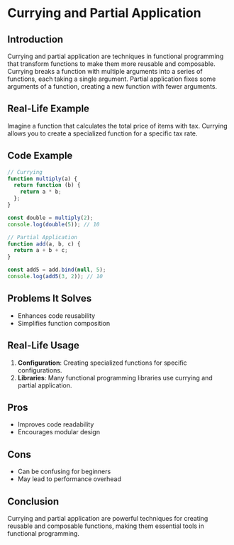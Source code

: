 # Currying and Partial Application

## Introduction
Currying and partial application are techniques in functional programming that transform functions to make them more reusable and composable. Currying breaks a function with multiple arguments into a series of functions, each taking a single argument. Partial application fixes some arguments of a function, creating a new function with fewer arguments.

## Real-Life Example
Imagine a function that calculates the total price of items with tax. Currying allows you to create a specialized function for a specific tax rate.

## Code Example
```javascript
// Currying
function multiply(a) {
  return function (b) {
    return a * b;
  };
}

const double = multiply(2);
console.log(double(5)); // 10

// Partial Application
function add(a, b, c) {
  return a + b + c;
}

const add5 = add.bind(null, 5);
console.log(add5(3, 2)); // 10
```

## Problems It Solves
- Enhances code reusability
- Simplifies function composition

## Real-Life Usage
1. **Configuration**: Creating specialized functions for specific configurations.
2. **Libraries**: Many functional programming libraries use currying and partial application.

## Pros
- Improves code readability
- Encourages modular design

## Cons
- Can be confusing for beginners
- May lead to performance overhead

## Conclusion
Currying and partial application are powerful techniques for creating reusable and composable functions, making them essential tools in functional programming.
